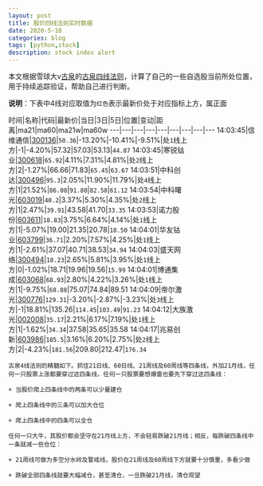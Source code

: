```yaml
---
layout: post
title: 股价四线法则实时数据
date: 2020-5-10
categories: blog
tags: [python,stock]
description: stock index alert
---
```



本文根据雪球大v[古泉](https://xueqiu.com/u/7148646888)的[古泉四线法则](https://xueqiu.com/7148646888/130498192)，计算了自己的一些自选股当前所处位置，用于持续追踪验证，帮助自己进行判断。

**说明**：下表中4线对应取值为`红色`表示最新价处于对应指标上方，属正面

时间|名称|代码|最新价|当日|3日|5日|位置|变动|距离|ma21|ma60|ma21w|ma60w
---|---|---|---|---|---|---|---|---
14:03:45|信维通信|[300136](https://xueqiu.com/S/SZ300136)|`50.36`|-13.20%|-10.41%|-9.51%|处`1`线上方|-1|-4.20%|57.32|57.03|53.13|`44.87`
14:03:45|寒锐钴业|[300618](https://xueqiu.com/S/SZ300618)|`65.92`|4.11%|7.31%|4.81%|处`2`线上方|2|-1.27%|66.66|71.83|`65.45`|`63.67`
14:03:51|中科创达|[300496](https://xueqiu.com/S/SZ300496)|`95.3`|2.05%|11.90%|11.79%|处`4`线上方|1|21.52%|`86.08`|`91.80`|`82.58`|`61.12`
14:03:54|中科曙光|[603019](https://xueqiu.com/S/SH603019)|`40.2`|3.37%|5.30%|4.35%|处`2`线上方|1|2.47%|`39.91`|43.58|41.70|`33.35`
14:03:53|诺力股份|[603611](https://xueqiu.com/S/SH603611)|`18.83`|3.75%|6.64%|4.14%|处`1`线上方|1|-5.07%|19.00|21.35|20.78|`18.50`
14:04:01|华友钴业|[603799](https://xueqiu.com/S/SH603799)|`36.71`|2.20%|7.57%|4.25%|处`1`线上方|1|-2.61%|37.07|40.71|38.53|`34.94`
14:04:03|盛天网络|[300494](https://xueqiu.com/S/SZ300494)|`18.23`|2.65%|5.81%|3.95%|处`1`线上方|0|-1.02%|18.71|19.96|19.56|`15.99`
14:04:01|博通集成|[603068](https://xueqiu.com/S/SH603068)|`68.93`|2.80%|4.22%|3.26%|处`1`线上方|1|-9.75%|`68.88`|75.07|74.84|89.51
14:04:09|帝尔激光|[300776](https://xueqiu.com/S/SZ300776)|`129.31`|-3.20%|-2.87%|-3.23%|处`3`线上方|-1|18.81%|135.26|`114.45`|`103.49`|`91.23`
14:04:12|大族激光|[002008](https://xueqiu.com/S/SZ002008)|`35.17`|2.21%|6.17%|7.19%|处`1`线上方|1|-1.62%|`34.34`|37.58|35.65|35.58
14:04:17|兆易创新|[603986](https://xueqiu.com/S/SH603986)|`185.5`|3.16%|6.20%|2.75%|处`2`线上方|2|-4.23%|`181.56`|209.80|212.47|`176.34`

```
古泉4线法则的精髓如下。抓住21日线、60日线、21周线及60周线等四条线，外加21月线，任何一只股票上涨都要穿过这四条线，任何一只股票要想爆雷也要先下穿过这四条线：

+ 当股价爬上四条线中的两条可以少量建仓

+ 爬上四条线中的三条可以加大仓位

+ 爬上四条线中的四条可以全仓

任何一只大牛，其股价都会坚守在21月线上方，不会轻易跌破21月线；相反，每跌破四条线中一条就减一些仓位：

+ 21周线可做为多空分水岭及警戒线，股价在21周线及60周线下方就要十分慎重，多看少做

+ 跌破全部四条线就要大幅减仓，甚至清仓，一旦跌破21月线，清仓观望
```